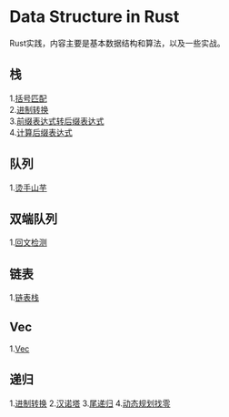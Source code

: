 # Data Structure in Rust
Rust实践，内容主要是基本数据结构和算法，以及一些实战。

## 栈
1.<a href="stack/src/lib.rs" alt="链接">括号匹配</a><br>
2.<a href="stack/src/lib.rs" alt="链接">进制转换</a><br>
3.<a href="stack/src/lib.rs" alt="链接">前缀表达式转后缀表达式</a><br>
4.<a href="stack/src/lib.rs" alt="链接">计算后缀表达式</a>

## 队列
1.<a href="queue/src/lib.rs" alt="链接">烫手山芋</a>

## 双端队列
1.<a href="deque/src/lib.rs" alt="链接">回文检测</a>

## 链表
1.<a href="list/src/lib.rs" alt="链接">链表栈</a>

## Vec
1.<a href="lvec/src/lib.rs" alt="链接">Vec</a>

## 递归
1.<a href="rec/src/lib.rs" alt="链接">进制转换</a>
2.<a href="rec/src/lib.rs" alt="链接">汉诺塔</a>
3.<a href="rec/src/lib.rs" alt="链接">尾递归</a>
4.<a href="rec/src/lib.rs" alt="链接">动态规划找零</a>